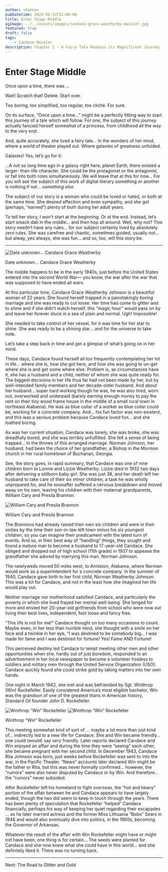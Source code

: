 ```yaml
---
author: shannon
pubDatetime: 2023-06-13T12:00:00
title: Enter Stage Middle
ogImage: ../../assets/images/candace-grace-weatherby-mossler.jpg
featured: true
draft: false
tags:
    - Candace Mossler
description: Chapter 1 - A Fairy Tale Readies its Magnificent Journey
---
```


# Enter Stage Middle
Once upon a time, there was … 

Wait! Scratch that! Delete. Start over. 

Too boring, too simplified, too regular, too cliché. For sure. 

On its surface, “Once upon a time…” might be a perfectly fitting way to start this journey of a tale which will follow. For one, the subject of this _journey_ actually fancied herself somewhat of a princess, from childhood all the way to the very end.

And, quite accurately, she lived a fairy tale… In the wonders of her mind, where a world of theater played out. Where galaxies of greatness unfolded.

Galaxies! Yes, let’s go for it:

…A not so long time ago in a galaxy right here, planet Earth, there existed a larger- than-life character. She could be the protagonist or the antagonist, or fall into both roles simultaneously. We will leave that at this for now… For you will see the subject of this work of digital literary something or another is nothing if not… _something else_. 

The subject of our story is a woman who could be loved or hated, or both at the same time. She desired affection and even sympathy, and she got (perhaps, “earned”) plenty of both during her adult years.

To tell her story, I won’t start at the beginning. Or at the end. Instead, let’s start smack dab in the middle… and then hop all around. Well, why not? This story needn’t have any rules… for our subject certainly lived by absolutely zero rules. She was carefree and chaotic, sometimes guided, usually not… but alway, yes always, she was fun… and so, too, will this story be.

---
![Date unknown… Candace Grace Weatherby](@assets/images/candace-grace-weatherby-mossler.jpg)
<figcaption>Date unknown… Candace Grace Weatherby</figcaption>

The middle happens to be in the early 1940s, just before the United States entered into the second World War— you know, the war after the war that was supposed to have ended all wars.

At this particular time, Candace Grace Weatherby Johnson is a beautiful woman of 22 years. She found herself trapped in a painstakingly _boring_ marriage and she was ready to cut loose. Her time had come to glitter and to shine and if she didn’t watch herself, this “magic hour” would pass on by and leave her forever stuck in a sea of plain and normal. Ugh! Impossible!

She needed to take control of her vessel, for it was time for her star to shine. She was ready to be a shining star… and for the universe to take note.

Let’s take a step back in time and get a glimpse of what’s going on in her mind.

These days, Candace found herself all too frequently contemplating her lot in life… where she is, how she got here, and how she was going to un-get where she is and get some where else. Problem is, as circumstances have it, she has a husband and a child, neither of whom she was quite ready for. The biggest decisions in her life thus far had not been made by her, but by well-intended family members and her decade-older husband. And about her husband… super hard working though he was, he was also tired, worn out, overworked and underpaid (barely earning enough money to pay the rent on their tiny wood frame house in the middle of a small rural town in northeast Alabama). He was as blue collar of a worker as blue collar could be, working for a concrete company. And… his fun factor was non-existent, and this was a serious problem because Candace loved fun… and she loathed boring.

As was her current situation, Candace was lonely, she was broke, she was dreadfully bored, and she was terribly unfulfilled. She felt a sense of being trapped… in the throws of this arranged marriage. Norman Johnson, her husband, had been the choice of her grandfather, a Bishop in the Mormon church in her rural hometown of Buchanan, Georgia.

See, the story goes, in rapid summary, that Candace was one of nine children born to Lonnie and Lizzie Weatherby. Lizzie died in 1932 two days after delivering a stillborn baby girl. She was just 38, and her death left her husband to take care of their six minor children, a task he was wholly unprepared for, and he soonafter suffered a nervous breakdown and moved away on his own, leaving his children with their maternal grandparents, William Cary and Presila Brannon. 

![William Cary and Presila Brannon](@assets/images/william-cary-and-presila-brannon.jpg)
<figcaption>William Cary and Presila Brannon</figcaption>

The Brannons had already raised their own six children and were in their sixties by the time their son-in-law left town minus his six youngest children, so you can imagine their predicament with the latest turn of events. And so, in their best way of “handling” things, they sought and found a mature man to become a husband to 17-year-old Candace. She obliged and dropped out of high school (11th grade) in 1937 to appease the grandfather she adored by marrying this man, Norman Johnson.

The newlyweds moved 50 miles west, to Anniston, Alabama, where Norman would work as a superintendent for a concrete company. In the summer of 1940, Candace gave birth to her first child, Norman Weatherby Johnson. This was a lot for Candace, and not in the least how she imagined her life would play out.

Neither marriage nor motherhood satisfied Candace, and particularly the poverty in which she lived frayed her mental well-being. She longed for more and envied her 20-year-old girlfriends from school who were now out living their best lives, independent, foot loose and fancy free. 

“This life is not for me!” Candace thought on too many occasions to count. Maybe even, in her less than humble mind, she thought with a smile on her face and a twinkle in her eye, “I was destined to be somebody big… I was made for fame and I was destined for fortune! Yes! Fame AND Fortune!

This perceived destiny led Candace to tempt meeting other men and other opportunities when she, hardly out of just boredom, responded to an advertisement in her local newspaper to become a volunteer hostess to soldiers and military men through the United Service Organization (USO). Candace quickly found she could strike gold by taking matters into her own hands.

One night in March 1942, she met and was befriended by Sgt. Winthrop (Win) Rockefeller. Easily considered America’s most eligible bachelor, Win was the grandson of one of the greatest titans in American history, Standard Oil founder John D. Rockefeller.

![Winthrop “Win” Rockefeller](@assets/images/wintrop-rockefeller1.jpg)
![Winthrop “Win” Rockefeller](@assets/images/winthrop-rockefeller2.jpg)
<figcaption>Winthrop “Win” Rockefeller</figcaption>

This meeting somewhat kind of sort of … maybe a lot more than just kind of… indirectly led to a new life for Candace. She and Win became friendly… one could (would) say _very_ friendly. Later reports declared Candace and Win enjoyed an affair and during the time they were “seeing” each other, she became pregnant with her second child. In December 1943, Candace Rita Johnson was born, just weeks before Rockefeller was sent to into the war, in the Pacific Theater. “News” accounts later declared Win might be the father or Rita, but this was never formally confirmed… however, the “rumors” were also never disputed by Candace or by Win. And therefore… the “rumors” never subsided.

After Rockefeller left his homeland to fight overseas, the “hot and heavy” portion of the affair between he and Candace appears to have largely ended, though the two did seem to keep in touch through the years. There has been plenty of speculation that Rockefeller “helped” Candace financially, perhaps his way of keeping her quiet regarding their escapades … as he later married actress and the former Miss Lithuania “Bobo” Sears in 1948 and would also eventually dive into politics, in the 1960s, becoming the Governor of Arkansas. 

Whatever the result of the affair with Win Rockefeller might have or might not have been, one thing is for certain… The seeds were planted for Candace and she now knew what she could have in this world… and she definitely liked it. There was no turning back. 

---

Next: The Road to Glitter and Gold

